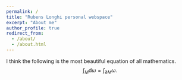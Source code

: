 ```yaml
---
permalink: /
title: "Rubens Longhi personal webspace"
excerpt: "About me"
author_profile: true
redirect_from: 
  - /about/
  - /about.html
---
```

  I think the following is the most beautiful equation of all mathematics.
  $$\int_M \mathrm{d}\omega=\int_{\partial M}\omega.$$

